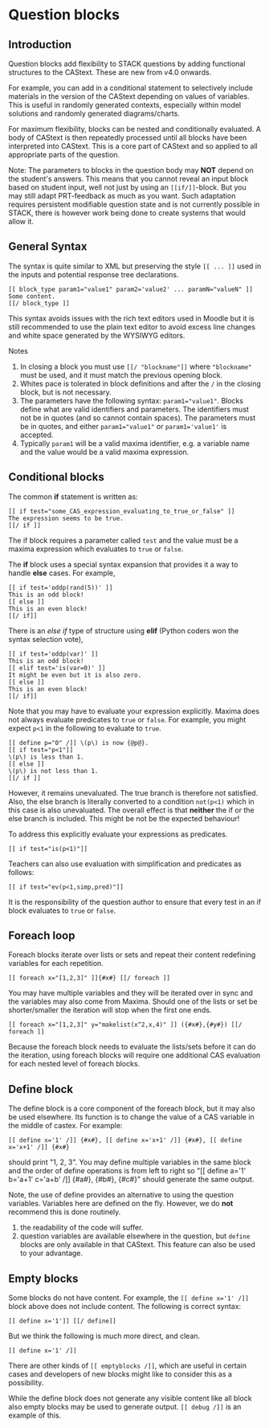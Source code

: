# Question blocks

## Introduction ##

Question blocks add flexibility to STACK questions by adding functional structures to the CAStext.  These are new from v4.0 onwards.

For example, you can add in a conditional statement to selectively include materials in the version of the CAStext depending on values of variables.
This is useful in randomly generated contexts, especially within model solutions and randomly generated diagrams/charts.

For maximum flexibility, blocks can be nested and conditionally evaluated. A body of CAStext is then repeatedly processed until all
blocks have been interpreted into CAStext. This is a core part of CAStext and so applied to all appropriate parts of the question.

Note:  The parameters to blocks in the question body may **NOT** depend on the student's answers. This means that you cannot reveal
an input block based on student input, well not just by using an `[[if/]]`-block. But you may still adapt PRT-feedback as much as you
want. Such adaptation requires persistent modifiable question state and is not currently possible in STACK, there is however work being done to create systems that would allow it.


## General Syntax ##

The syntax is quite similar to XML but preserving the style ``[[ ... ]]`` used in the inputs and potential response tree declarations.

    [[ block_type param1="value1" param2='value2' ... paramN="valueN" ]]
    Some content.
    [[/ block_type ]]

This syntax avoids issues with the rich text editors used in Moodle but it is still recommended to use the plain text editor to avoid excess line changes and white space generated by the WYSIWYG editors.

Notes

1. In closing a block you must use `[[/ "blockname"]]` where `"blockname"` must be used, and it must match the previous opening block.  
2. Whites pace is tolerated in block definitions and after the `/` in the closing block, but is not necessary.
3. The parameters have the following syntax:  `param1="value1"`.  Blocks define what are valid identifiers and parameters.  The identifiers must not be in quotes (and so cannot contain spaces).  The parameters must be in quotes, and either `param1="value1"` or `param1='value1'` is accepted.
4. Typically `param1` will be a valid maxima identifier, e.g. a variable name and the value would be a valid maxima expression.

## Conditional blocks ##

The common **if** statement is written as:

    [[ if test="some_CAS_expression_evaluating_to_true_or_false" ]]
    The expression seems to be true.
    [[/ if ]]

The if block requires a parameter called `test` and the value must be a maxima expression which evaluates to `true` or `false`.

The **if** block uses a special syntax expansion that provides it a way to handle **else** cases. For example,

    [[ if test='oddp(rand(5))' ]]
    This is an odd block!
    [[ else ]]
    This is an even block!
    [[/ if]]

There is an *else if* type of structure using **elif** (Python coders won the syntax selection vote),

    [[ if test='oddp(var)' ]]
    This is an odd block!
    [[ elif test='is(var=0)' ]]
    It might be even but it is also zero.
    [[ else ]]
    This is an even block!
    [[/ if]]

Note that you may have to evaluate your expression explicitly.  Maxima does not always evaluate predicates to `true` or `false`.  For example, you might expect `p<1` in the following to evaluate to `true`.

    [[ define p="0" /]] \(p\) is now {@p@}.
    [[ if test="p<1"]]
    \(p\) is less than 1.
    [[ else ]]
    \(p\) is not less than 1.
    [[/ if ]]

However, it remains unevaluated.  The true branch is therefore not satisfied.  Also, the else branch is literally converted to a condition `not(p<1)` which in this case is also unevaluated.  The overall effect is that **neither** the if or the else branch is included.  This might be not be the expected behaviour!

To address this explicitly evaluate your expressions as predicates.

    [[ if test="is(p<1)"]]

Teachers can also use evaluation with simplification and predicates as follows:

    [[ if test="ev(p<1,simp,pred)"]]

It is the responsibility of the question author to ensure that every test in an if block evaluates to `true` or `false`.

## Foreach loop ##

Foreach blocks iterate over lists or sets and repeat their content redefining variables for each repetition.

    [[ foreach x="[1,2,3]" ]]{#x#} [[/ foreach ]]

You may have multiple variables and they will be iterated over in sync and the variables may also come from Maxima. Should one of
the lists or set be shorter/smaller the iteration will stop when the first one ends.

    [[ foreach x="[1,2,3]" y="makelist(x^2,x,4)" ]] ({#x#},{#y#}) [[/ foreach ]]

Because the foreach block needs to evaluate the lists/sets before it can do the iteration, using foreach blocks will require one
additional CAS evaluation for each nested level of foreach blocks.

## Define block ##

The define block is a core component of the foreach block, but it may also be used elsewhere. Its function is to change the value of
a CAS variable in the middle of castex. For example:

    [[ define x='1' /]] {#x#}, [[ define x='x+1' /]] {#x#}, [[ define x='x+1' /]] {#x#}

should print "1, 2, 3". You may define multiple variables in the same block and the order of define operations is from left to right
so "[[ define a='1' b='a+1' c='a+b' /]] {#a#}, {#b#}, {#c#}" should generate the same output.

Note, the use of define provides an alternative to using the question variables.  Variables here are defined on the fly.  However, we do **not** recommend this is done routinely.

1. the readability of the code will suffer.
2. question variables are available elsewhere in the question, but `define` blocks are only available in that CAStext.  This feature can also be used to your advantage.

## Empty blocks ##

Some blocks do not have content.  For example, the `[[ define x='1' /]]` block above does not include content.
The following is correct syntax:

    [[ define x='1']] [[/ define]]

But we think the following is much more direct, and clean.

    [[ define x='1' /]]

There are other kinds of `[[ emptyblocks /]]`, which are useful in certain cases and developers of new blocks might like to consider this as a possibility.

While the define block does not generate any visible content like all block also empty blocks may be used to generate output. `[[ debug /]]` is an example of this.

